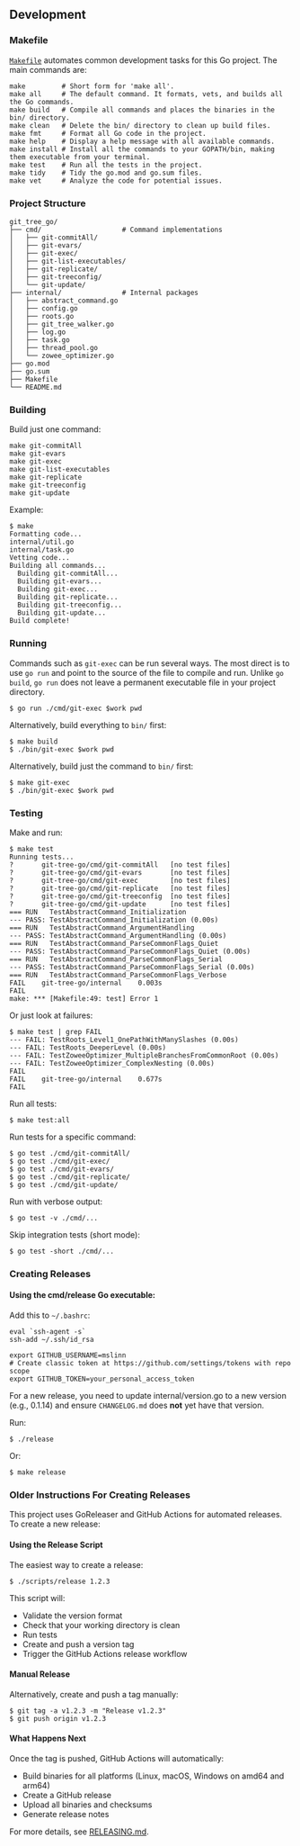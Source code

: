 ## Development

### Makefile

[`Makefile`](https://en.wikipedia.org/wiki/Make_(software))
automates common development tasks for this Go project.
The main commands are:

```shell
make         # Short form for 'make all'.
make all     # The default command. It formats, vets, and builds all the Go commands.
make build   # Compile all commands and places the binaries in the bin/ directory.
make clean   # Delete the bin/ directory to clean up build files.
make fmt     # Format all Go code in the project.
make help    # Display a help message with all available commands.
make install # Install all the commands to your GOPATH/bin, making them executable from your terminal.
make test    # Run all the tests in the project.
make tidy    # Tidy the go.mod and go.sum files.
make vet     # Analyze the code for potential issues.
```


### Project Structure

```text
git_tree_go/
├── cmd/                    # Command implementations
│   ├── git-commitAll/
│   ├── git-evars/
│   ├── git-exec/
│   ├── git-list-executables/
│   ├── git-replicate/
│   ├── git-treeconfig/
│   └── git-update/
├── internal/               # Internal packages
│   ├── abstract_command.go
│   ├── config.go
│   ├── roots.go
│   ├── git_tree_walker.go
│   ├── log.go
│   ├── task.go
│   ├── thread_pool.go
│   └── zowee_optimizer.go
├── go.mod
├── go.sum
├── Makefile
└── README.md
```


### Building

Build just one command:

```shell
make git-commitAll
make git-evars
make git-exec
make git-list-executables
make git-replicate
make git-treeconfig
make git-update
```

Example:

```shell
$ make
Formatting code...
internal/util.go
internal/task.go
Vetting code...
Building all commands...
  Building git-commitAll...
  Building git-evars...
  Building git-exec...
  Building git-replicate...
  Building git-treeconfig...
  Building git-update...
Build complete!
```

### Running

Commands such as `git-exec` can be run several ways.
The most direct is to use `go run` and point to the source of the file to compile and run.
Unlike `go build`, `go run` does not leave a permanent executable file in your project directory.

```shell
$ go run ./cmd/git-exec $work pwd
```

Alternatively, build everything to `bin/` first:

```shell
$ make build
$ ./bin/git-exec $work pwd
```

Alternatively, build just the command to `bin/` first:

```shell
$ make git-exec
$ ./bin/git-exec $work pwd
```


### Testing

Make and run:

```shell
$ make test
Running tests...
?       git-tree-go/cmd/git-commitAll   [no test files]
?       git-tree-go/cmd/git-evars       [no test files]
?       git-tree-go/cmd/git-exec        [no test files]
?       git-tree-go/cmd/git-replicate   [no test files]
?       git-tree-go/cmd/git-treeconfig  [no test files]
?       git-tree-go/cmd/git-update      [no test files]
=== RUN   TestAbstractCommand_Initialization
--- PASS: TestAbstractCommand_Initialization (0.00s)
=== RUN   TestAbstractCommand_ArgumentHandling
--- PASS: TestAbstractCommand_ArgumentHandling (0.00s)
=== RUN   TestAbstractCommand_ParseCommonFlags_Quiet
--- PASS: TestAbstractCommand_ParseCommonFlags_Quiet (0.00s)
=== RUN   TestAbstractCommand_ParseCommonFlags_Serial
--- PASS: TestAbstractCommand_ParseCommonFlags_Serial (0.00s)
=== RUN   TestAbstractCommand_ParseCommonFlags_Verbose
FAIL    git-tree-go/internal    0.003s
FAIL
make: *** [Makefile:49: test] Error 1
```

Or just look at failures:

```shell
$ make test | grep FAIL
--- FAIL: TestRoots_Level1_OnePathWithManySlashes (0.00s)
--- FAIL: TestRoots_DeeperLevel (0.00s)
--- FAIL: TestZoweeOptimizer_MultipleBranchesFromCommonRoot (0.00s)
--- FAIL: TestZoweeOptimizer_ComplexNesting (0.00s)
FAIL
FAIL    git-tree-go/internal    0.677s
FAIL
```

Run all tests:

```shell
$ make test:all
```

Run tests for a specific command:

```shell
$ go test ./cmd/git-commitAll/
$ go test ./cmd/git-exec/
$ go test ./cmd/git-evars/
$ go test ./cmd/git-replicate/
$ go test ./cmd/git-update/
```

Run with verbose output:

```shell
$ go test -v ./cmd/...
```

Skip integration tests (short mode):

```shell
$ go test -short ./cmd/...
```



### Creating Releases

#### Using the cmd/release Go executable:

Add this to `~/.bashrc`:

```text
eval `ssh-agent -s`
ssh-add ~/.ssh/id_rsa

export GITHUB_USERNAME=mslinn
# Create classic token at https://github.com/settings/tokens with repo scope
export GITHUB_TOKEN=your_personal_access_token
```

For a new release, you need to update internal/version.go to a new version
(e.g., 0.1.14) and ensure `CHANGELOG.md` does **not** yet have that version.

Run:

```shell
$ ./release
```

Or:

```shell
$ make release
```

### Older Instructions For Creating Releases

This project uses GoReleaser and GitHub Actions for automated releases.
To create a new release:

#### Using the Release Script

The easiest way to create a release:

```shell
$ ./scripts/release 1.2.3
```

This script will:

- Validate the version format
- Check that your working directory is clean
- Run tests
- Create and push a version tag
- Trigger the GitHub Actions release workflow


#### Manual Release

Alternatively, create and push a tag manually:

```shell
$ git tag -a v1.2.3 -m "Release v1.2.3"
$ git push origin v1.2.3
```

#### What Happens Next

Once the tag is pushed, GitHub Actions will automatically:

- Build binaries for all platforms
  (Linux, macOS, Windows on amd64 and arm64)
- Create a GitHub release
- Upload all binaries and checksums
- Generate release notes

For more details, see [RELEASING.md](RELEASING.md).
